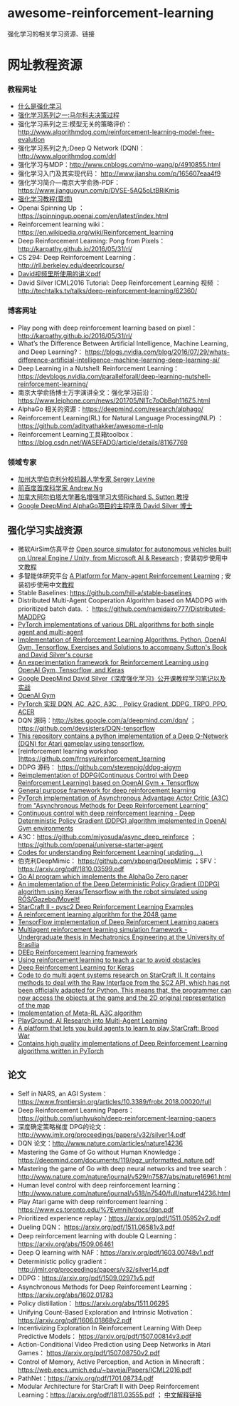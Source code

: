 # awesome-reinforcement-learning
强化学习的相关学习资源、链接

# 网址教程资源

### 教程网址

* [什么是强化学习](http://www.cnblogs.com/geniferology/p/what_is_reinforcement_learning.html)
* [强化学习系列之一:马尔科夫决策过程](http://www.algorithmdog.com/%E5%BC%BA%E5%8C%96%E5%AD%A6%E4%B9%A0-%E9%A9%AC%E5%B0%94%E7%A7%91%E5%A4%AB%E5%86%B3%E7%AD%96%E8%BF%87%E7%A8%8B)
* 强化学习系列之三:模型无关的策略评价：http://www.algorithmdog.com/reinforcement-learning-model-free-evalution
* 强化学习系列之九:Deep Q Network (DQN)：http://www.algorithmdog.com/drl
* 强化学习与MDP：http://www.cnblogs.com/mo-wang/p/4910855.html
* 强化学习入门及其实现代码： http://www.jianshu.com/p/165607eaa4f9
* 强化学习简介—南京大学俞扬-PDF：https://www.jianguoyun.com/p/DVSE-5AQ5oLtBRiKmis
* [强化学习教程(莫烦)](https://morvanzhou.github.io/tutorials/machine-learning/reinforcement-learning/)
* Openai Spinning Up ：https://spinningup.openai.com/en/latest/index.html
* Reinforcement learning wiki：https://en.wikipedia.org/wiki/Reinforcement_learning
* Deep Reinforcement Learning: Pong from Pixels：http://karpathy.github.io/2016/05/31/rl/
* CS 294: Deep Reinforcement Learning：http://rll.berkeley.edu/deeprlcourse/
* [David视频里所使用的讲义pdf](https://github.com/18279406017/Course-notes/tree/master/Reinforcement%20Learning/PPT%20OF%20David%20Silver)
* David Silver ICML2016 Tutorial: Deep Reinforcement Learning 视频 ：http://techtalks.tv/talks/deep-reinforcement-learning/62360/
### 博客网址

* Play pong with deep reinforcement learning based on pixel： http://karpathy.github.io/2016/05/31/rl/
* What’s the Difference Between Artificial Intelligence, Machine Learning, and Deep Learning?： https://blogs.nvidia.com/blog/2016/07/29/whats-difference-artificial-intelligence-machine-learning-deep-learning-ai/
* Deep Learning in a Nutshell: Reinforcement Learning：https://devblogs.nvidia.com/parallelforall/deep-learning-nutshell-reinforcement-learning/
* 南京大学俞扬博士万字演讲全文：强化学习前沿：https://www.leiphone.com/news/201705/NlTc7oObBqh116Z5.html
* AlphaGo 相关的资源：https://deepmind.com/research/alphago/
* Reinforcement Learning(RL) for Natural Language Processing(NLP) ：https://github.com/adityathakker/awesome-rl-nlp
* Reinforcement Learning工具箱toolbox：https://blog.csdn.net/WASEFADG/article/details/81167769

### 领域专家 

* [加州大学伯克利分校机器人学专家 Sergey Levine](https://people.eecs.berkeley.edu/~svlevine/)
* [前百度首席科学家 Andrew Ng](http://www.andrewng.org/)
* [加拿大阿尔伯塔大学著名增强学习大师Richard S. Sutton 教授](https://www.amii.ca/sutton/)
* [Google DeepMind AlphaGo项目的主程序员 David Silver 博士](http://www0.cs.ucl.ac.uk/staff/d.silver/web/Home.html)

## 强化学习实战资源

* 微软AirSim仿真平台 [Open source simulator for autonomous vehicles built on Unreal Engine / Unity, from Microsoft AI & Research]( https://github.com/Microsoft/AirSim ) ; 安装初步使用中文[教程](https://blog.csdn.net/weixin_39059031/article/details/84028487)
* 多智能体研究平台 [A Platform for Many-agent Reinforcement Learning](https://github.com/geek-ai/MAgent) ; 安装初步使用中文[教程](https://blog.csdn.net/weixin_39059031/article/details/83653310)
* Stable Baselines: https://github.com/hill-a/stable-baselines
* Distributed Multi-Agent Cooperation Algorithm based on MADDPG with prioritized batch data. ： https://github.com/namidairo777/Distributed-MADDPG
* [PyTorch implementations of various DRL algorithms for both single agent and multi-agent](https://github.com/ChenglongChen/pytorch-madrl)
* [Implementation of Reinforcement Learning Algorithms. Python, OpenAI Gym, Tensorflow. Exercises and Solutions to accompany Sutton's Book and David Silver's course](https://github.com/dennybritz/reinforcement-learning)
* [An experimentation framework for Reinforcement Learning using OpenAI Gym, Tensorflow, and Keras](https://github.com/kengz/openai_lab)
* [Google DeepMind David Silver《深度强化学习》公开课教程学习笔记以及实战](http://mp.weixin.qq.com/s/y1aa_nIimSv4wlprGFHR7g)
* [OpenAI Gym](https://github.com/openai/gym)
* [PyTorch 实现 DQN, AC, A2C, A3C, , Policy Gradient, DDPG, TRPO, PPO, ACER](https://github.com/sweetice/Deep-reinforcement-learning-with-pytorch)
* DQN 源码：http://sites.google.com/a/deepmind.com/dqn/ ；https://github.com/devsisters/DQN-tensorflow
* [This repository contains a python implementation of a Deep Q-Network (DQN) for Atari gameplay using tensorflow.](https://github.com/prabhatnagarajan/dqn)
* [reinforcement learning workshop ]https://github.com/frnsys/reinforcement_learning
* DDPG 源码： https://github.com/stevenpjg/ddpg-aigym
* [Reimplementation of DDPG(Continuous Control with Deep Reinforcement Learning) based on OpenAI Gym + Tensorflow ](https://github.com/floodsung/DDPG)
* [General purpose framework for deep reinforcement learning](https://github.com/sisl/Chimp)
* [PyTorch implementation of Asynchronous Advantage Actor Critic (A3C) from "Asynchronous Methods for Deep Reinforcement Learning"](https://github.com/ikostrikov/pytorch-a3c)
* [Continuous control with deep reinforcement learning - Deep Deterministic Policy Gradient (DDPG) algorithm implemented in OpenAI Gym environments](https://github.com/stevenpjg/ddpg-aigym)
* A3C：https://github.com/miyosuda/async_deep_reinforce ；https://github.com/openai/universe-starter-agent
* [Codes for understanding Reinforcement Learning( updating... )](https://github.com/halleanwoo/ReinforcementLearningCode)
* 伯克利DeepMimic： https://github.com/xbpeng/DeepMimic ；SFV：https://arxiv.org/pdf/1810.03599.pdf
* [Go AI program which implements the AlphaGo Zero paper](https://github.com/Tencent/PhoenixGo)
* [An implementation of the Deep Deterministic Policy Gradient (DDPG) algorithm using Keras/Tensorflow with the robot simulated using ROS/Gazebo/MoveIt!](https://github.com/robosamir/ddpg-ros-keras)
* [StarCraft II - pysc2 Deep Reinforcement Learning Examples](https://github.com/chris-chris/pysc2-examples)
* [A reinforcement learning algorithm for the 2048 game ](https://github.com/Underflow/reinforcement-2048)
* [TensorFlow implementation of Deep Reinforcement Learning papers ](https://github.com/carpedm20/deep-rl-tensorflow)
* [Multiagent reinforcement learning simulation framework - Undergraduate thesis in Mechatronics Engineering at the University of Brasília](https://github.com/matheusportela/Multiagent-RL)
* [DEEp Reinforcement learning framework](https://github.com/VinF/deer)
* [Using reinforcement learning to teach a car to avoid obstacles](https://github.com/harvitronix/reinforcement-learning-car)
* [Deep Reinforcement Learning for Keras](https://github.com/keras-rl/keras-rl)
* [Code to do multi agent systems research on StarCraft II. It contains methods to deal with the Raw Interface from the SC2 API, which has not been officially adapted for Python. This means that, the programmer can now access the objects at the game and the 2D original representation of the map](https://github.com/thefirebanks/MultiAgent-Systems-StarCraft2-PySC2-Raw)
* [Implementation of Meta-RL A3C algorithm](https://github.com/awjuliani/Meta-RL)
* [PlayGround: AI Research into Multi-Agent Learning](https://github.com/MultiAgentLearning/playground)
* [A platform that lets you build agents to learn to play StarCraft: Brood War](https://github.com/TorchCraft/TorchCraftAI)
* [Contains high quality implementations of Deep Reinforcement Learning algorithms written in PyTorch ](https://github.com/qfettes/DeepRL-Tutorials)
## 论文

* Self in NARS, an AGI System：https://www.frontiersin.org/articles/10.3389/frobt.2018.00020/full
* Deep Reinforcement Learning Papers：https://github.com/junhyukoh/deep-reinforcement-learning-papers
* 深度确定策略梯度 DPG的论文：http://www.jmlr.org/proceedings/papers/v32/silver14.pdf
* DQN 论文：http://www.nature.com/articles/nature14236
* Mastering the Game of Go without Human Knowledge：https://deepmind.com/documents/119/agz_unformatted_nature.pdf
* Mastering the game of Go with deep neural networks and tree search：http://www.nature.com/nature/journal/v529/n7587/abs/nature16961.html
* Human level control with deep reinforcement learning：http://www.nature.com/nature/journal/v518/n7540/full/nature14236.html
* Play Atari game with deep reinforcement learning：https://www.cs.toronto.edu/%7Evmnih/docs/dqn.pdf
* Prioritized experience replay：https://arxiv.org/pdf/1511.05952v2.pdf
* Dueling DQN： https://arxiv.org/pdf/1511.06581v3.pdf
* Deep reinforcement learning with double Q Learning：https://arxiv.org/abs/1509.06461
* Deep Q learning with NAF：https://arxiv.org/pdf/1603.00748v1.pdf
* Deterministic policy gradient：http://jmlr.org/proceedings/papers/v32/silver14.pdf
* DDPG：https://arxiv.org/pdf/1509.02971v5.pdf
* Asynchronous Methods for Deep Reinforcement Learning：https://arxiv.org/abs/1602.01783
* Policy distillation： https://arxiv.org/abs/1511.06295
* Unifying Count-Based Exploration and Intrinsic Motivation：https://arxiv.org/pdf/1606.01868v2.pdf
* Incentivizing Exploration In Reinforcement Learning With Deep Predictive Models： https://arxiv.org/pdf/1507.00814v3.pdf
* Action-Conditional Video Prediction using Deep Networks in Atari Games： https://arxiv.org/pdf/1507.08750v2.pdf
* Control of Memory, Active Perception, and Action in Minecraft： https://web.eecs.umich.edu/~baveja/Papers/ICML2016.pdf
* PathNet：https://arxiv.org/pdf/1701.08734.pdf
* Modular Architecture for StarCraft II with Deep Reinforcement Learning：https://arxiv.org/pdf/1811.03555.pdf ； [中文解释链接](https://mp.weixin.qq.com/s?__biz=MzA3MzI4MjgzMw==&mid=2650752537&idx=3&sn=bb6c12f07d3a529bbdd7e89da58e3afd&chksm=871a8267b06d0b71e1bdc0d64474de9c0a3c1810aedc167444e5f996b5967469daa734770697&mpshare=1&scene=23&srcid=11248dzu7wuOeG7toyDLzIgT#rd)





